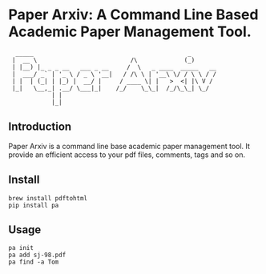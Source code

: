 # Paper Arxiv: A Command Line Based Academic Paper Management Tool.

      _____                                           _       
     |  __ \                          /\             (_)      
     | |__) |_ _ _ __   ___ _ __     /  \   _ ____  _____   __
     |  ___/ _` | '_ \ / _ \ '__|   / /\ \ | '__\ \/ / \ \ / /
     | |  | (_| | |_) |  __/ |     / ____ \| |   >  <| |\ V / 
     |_|   \__,_| .__/ \___|_|    /_/    \_\_|  /_/\_\_| \_/  
                | |                                           
                |_|                                           

## Introduction
Paper Arxiv is a command line base academic paper management tool. It provide an efficient access to your pdf files, comments, tags and so on.
## Install
```
brew install pdftohtml
pip install pa
```
## Usage
```
pa init
pa add sj-98.pdf
pa find -a Tom
```
